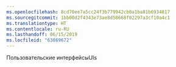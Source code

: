 ```yaml
---
ms.openlocfilehash: 8cd70ee7a5cc24f3b779942cb0a1ba81b6934817
ms.sourcegitcommit: 1bb00d2f4343e73ae8d58668f02297a3cf10a4c1
ms.translationtype: HT
ms.contentlocale: ru-RU
ms.lasthandoff: 06/15/2019
ms.locfileid: "63869672"
---
```

<span data-ttu-id="b8f11-101">Пользовательские интерфейсы</span><span class="sxs-lookup"><span data-stu-id="b8f11-101">UIs</span></span>